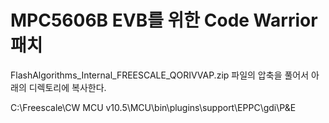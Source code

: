 # MPC5606B EVB를 위한 Code Warrior 패치

FlashAlgorithms_Internal_FREESCALE_QORIVVAP.zip 파일의 압축을 풀어서 아래의 디렉토리에 복사한다.

C:\Freescale\CW MCU v10.5\MCU\bin\plugins\support\EPPC\gdi\P&E

